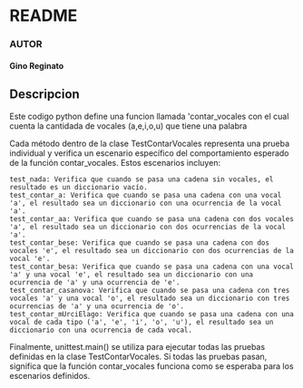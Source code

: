 # README

### AUTOR

#### Gino Reginato

## Descripcion 
Este codigo python define una funcion llamada 'contar_vocales con el cual cuenta la cantidada de vocales (a,e,i,o,u) que tiene una palabra

Cada método dentro de la clase TestContarVocales representa una prueba individual y verifica un escenario específico del comportamiento esperado de la función contar_vocales. Estos escenarios incluyen:

    test_nada: Verifica que cuando se pasa una cadena sin vocales, el resultado es un diccionario vacío.
    test_contar_a: Verifica que cuando se pasa una cadena con una vocal 'a', el resultado sea un diccionario con una ocurrencia de la vocal 'a'.
    test_contar_aa: Verifica que cuando se pasa una cadena con dos vocales 'a', el resultado sea un diccionario con dos ocurrencias de la vocal 'a'.
    test_contar_bese: Verifica que cuando se pasa una cadena con dos vocales 'e', el resultado sea un diccionario con dos ocurrencias de la vocal 'e'.
    test_contar_besa: Verifica que cuando se pasa una cadena con una vocal 'a' y una vocal 'e', el resultado sea un diccionario con una ocurrencia de 'a' y una ocurrencia de 'e'.
    test_contar_casanova: Verifica que cuando se pasa una cadena con tres vocales 'a' y una vocal 'o', el resultado sea un diccionario con tres ocurrencias de 'a' y una ocurrencia de 'o'.
    test_contar_mUrciElago: Verifica que cuando se pasa una cadena con una vocal de cada tipo ('a', 'e', 'i', 'o', 'u'), el resultado sea un diccionario con una ocurrencia de cada vocal.

Finalmente, unittest.main() se utiliza para ejecutar todas las pruebas definidas en la clase TestContarVocales. Si todas las pruebas pasan, significa que la función contar_vocales funciona como se esperaba para los escenarios definidos.